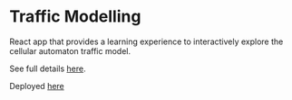 # Traffic Modelling

React app that provides a learning experience to interactively explore the cellular automaton traffic model.

See full details [here](https://docs.google.com/document/d/1pENkfJKarDmNEqXQjNhvqfYmSXCWjIUkBVO22helrH8/edit?usp=sharing).

Deployed [here](http://traffic-modelling.herokuapp.com/)
